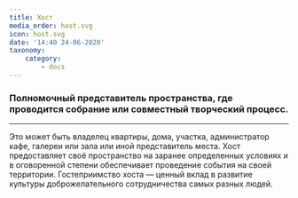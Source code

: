 ```yaml
---
title: Хост
media_order: host.svg
icon: host.svg
date: '14:40 24-06-2020'
taxonomy:
    category:
        - docs
---
```


### Полномочный представитель пространства, где проводится собрание или совместный творческий процесс.

***

Это может быть владелец квартиры, дома, участка, администратор кафе, галереи или зала или иной представитель места. Хост предоставляет своё пространство на заранее определенных условиях и в оговоренной степени обеспечивает проведение события на своей территории. Гостеприимство хоста — ценный вклад в развитие культуры доброжелательного сотрудничества самых разных людей.  
